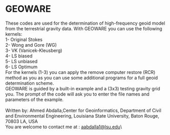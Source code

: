 # GEOWARE
These codes are used for the determination of high-frequency geoid model from the terrestrial gravity data. 
With GEOWARE you can use the following kernels:\
 1- Original Stokes\
 2- Wong and Gore (WG)\
 3- VK (Vanicek-Kleusberg)\
 4- LS biased\
 5- LS unbiased\
 6- LS Optimum\
For the kernels (1-3) you can apply the remove computer restore (RCR) method as you as you can use some additional programs for a full geoid determination scheme.\
GEOWARE is guided by a built-in example and a (3x3) testing gravity grid you. The prompt of the code will ask you to enter the file names and parameters of the example.\
\
Written by: Ahmed Abdalla,Center for Geoinformatics, Department of Civil and Environmental Engineering, Louisiana State University, Baton Rouge, 70803 LA, USA\
You are welcome to contact me at : aabdalla1@lsu.edu\


